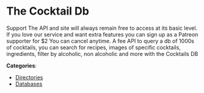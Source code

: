 # The Cocktail Db


Support The API and site will always remain free to access at its basic level. If you love our service and want extra features you can sign up as a Patreon supporter for $2 You can cancel anytime. A fee API to query a db of 1000s of cocktails, you can search for recipes, images of specific cocktails, ingredients, filter by alcoholic, non alcoholic and more with the Cocktails DB



**Categories**:
- [Directories](https://github.com/apis-list/apis-list#directories)
- [Databases](https://github.com/apis-list/apis-list#databases)






